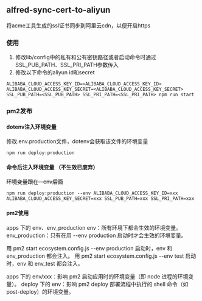 ## alfred-sync-cert-to-aliyun
将acme工具生成的ssl证书同步到阿里云cdn，以便开启https

### 使用
1. 修改lib/config中的私有和公有密钥路径或者启动命令时通过SSL_PUB_PATH、SSL_PRI_PATH参数传入
2. 修改以下命令的aliyun id和secret
  ```
  ALIBABA_CLOUD_ACCESS_KEY_ID=<ALIBABA_CLOUD_ACCESS_KEY_ID> ALIBABA_CLOUD_ACCESS_KEY_SECRET=<ALIBABA_CLOUD_ACCESS_KEY_SECRET>   SSL_PUB_PATH=<SSL_PUB_PATH> SSL_PRI_PATH=<SSL_PRI_PATH> npm run start
  ```

### pm2发布
#### dotenv注入环境变量
修改.env.production文件，dotenv会获取该文件的环境变量
```
npm run deploy:production
```
#### 命令后注入环境变量 （不生效已废弃）
~~环境变量跟在--env后面~~
```
npm run deploy:production --env ALIBABA_CLOUD_ACCESS_KEY_ID=xxx ALIBABA_CLOUD_ACCESS_KEY_SECRET=xxx SSL_PUB_PATH=xxx SSL_PRI_PATH=xxx
```

#### pm2使用
apps 下的 env、env_production
env：所有环境下都会生效的环境变量。
env_production：只有在用 --env production 启动时才会生效的环境变量。

用 pm2 start ecosystem.config.js --env production 启动时，env 和 env_production 都会注入。
用 pm2 start ecosystem.config.js --env test 启动时，env 和 env_test 都会注入。

apps 下的 env/xxx：影响 pm2 启动应用时的环境变量（即 node 进程的环境变量）。
deploy 下的 env：影响 pm2 deploy 部署流程中执行的 shell 命令（如 post-deploy）的环境变量。